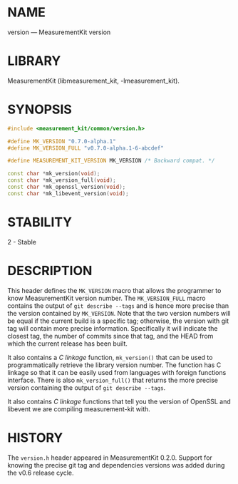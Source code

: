 # NAME
version &mdash; MeasurementKit version

# LIBRARY
MeasurementKit (libmeasurement_kit, -lmeasurement_kit).

# SYNOPSIS
```C++
#include <measurement_kit/common/version.h>

#define MK_VERSION "0.7.0-alpha.1"
#define MK_VERSION_FULL "v0.7.0-alpha.1-6-abcdef"

#define MEASUREMENT_KIT_VERSION MK_VERSION /* Backward compat. */

const char *mk_version(void);
const char *mk_version_full(void);
const char *mk_openssl_version(void);
const char *mk_libevent_version(void);
```

# STABILITY

2 - Stable

# DESCRIPTION

This header defines the `MK_VERSION` macro that allows the programmer
to know MeasurementKit version number. The `MK_VERSION_FULL` macro
contains the output of `git describe --tags` and is hence more precise
than the version contained by `MK_VERSION`. Note that the two version numbers
will be equal if the current build is a specific tag; otherwise, the version
with git tag will contain more precise information. Specifically it will
indicate the closest tag, the number of commits since that tag, and the HEAD
from which the current release has been built.

It also contains a *C linkage* function, `mk_version()` that can be used
to programmatically retrieve the library version number. The function has C
linkage so that it can be easily used from languages with foreign functions
interface. There is also `mk_version_full()` that returns the more
precise version containing the output of `git describe --tags`.

It also contains *C linkage* functions that tell you the version of OpenSSL
and libevent we are compiling measurement-kit with.

# HISTORY

The `version.h` header appeared in MeasurementKit 0.2.0. Support for
knowing the precise git tag and dependencies versions was added during the
v0.6 release cycle.
